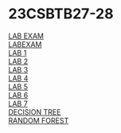 # 23CSBTB27-28
<a href="https://github.com/saikarthik34/23CSBTB27-28/blob/main/LAB_EXAM.ipynb">LAB EXAM</a><br/>
<a href="https://github.com/saikarthik34/23CSBTB27-28/blob/main/LABEXAM.ipynb">LABEXAM</a><br/>
<a href="https://github.com/saikarthik34/23CSBTB27-28/blob/main/LAB-01.ipynb">LAB 1</a><br/>
<a href="https://github.com/saikarthik34/23CSBTB27-28/blob/main/LAB-02.ipynb">LAB 2</a><br/>
<a href="https://github.com/saikarthik34/23CSBTB27-28/blob/main/LAB-03.ipynb">LAB 3</a><br/>
<a href="https://github.com/saikarthik34/23CSBTB27-28/blob/main/LAB-04.ipynb">LAB 4</a><br/>
<a href="https://github.com/saikarthik34/23CSBTB27-28/blob/main/LAB-05.ipynb">LAB 5</a><br/>
<a href="https://github.com/saikarthik34/23CSBTB27-28/blob/main/LAB-06.ipynb">LAB 6</a><br/>
<a href="https://github.com/saikarthik34/23CSBTB27-28/blob/main/LAB_07.ipynb">LAB 7</a><br/>
<a href="https://github.com/saikarthik34/23CSBTB27-28/blob/main/DECISION_TREE.ipynb">DECISION TREE</a><br/>
<a href="https://github.com/saikarthik34/23CSBTB27-28/blob/main/RANDOM_FOREST.ipynb">RANDOM FOREST</a><br/>
